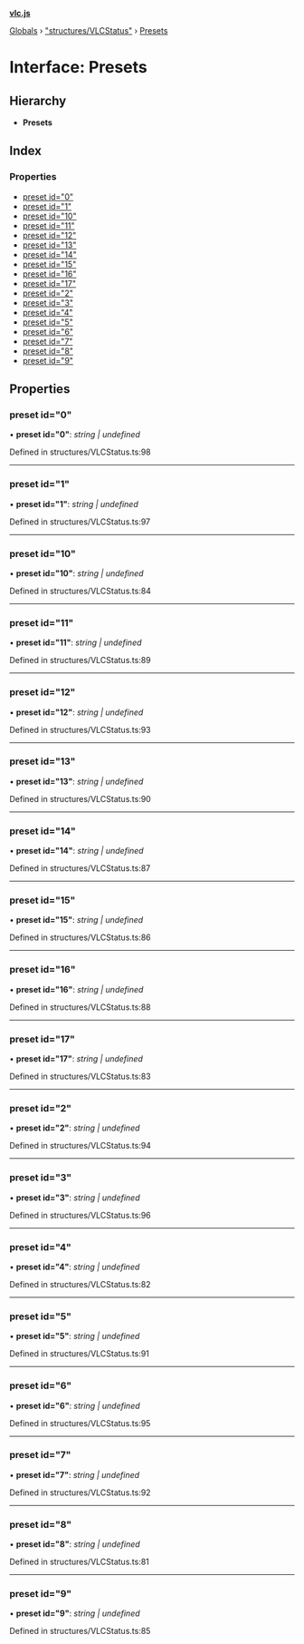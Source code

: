 **[vlc.js](../README.md)**

[Globals](../globals.md) › [&quot;structures/VLCStatus&quot;](../modules/_structures_vlcstatus_.md) › [Presets](_structures_vlcstatus_.presets.md)

# Interface: Presets

## Hierarchy

* **Presets**

## Index

### Properties

* [preset id="0"](_structures_vlcstatus_.presets.md#preset-id&#x3D;0)
* [preset id="1"](_structures_vlcstatus_.presets.md#preset-id&#x3D;1)
* [preset id="10"](_structures_vlcstatus_.presets.md#preset-id&#x3D;10)
* [preset id="11"](_structures_vlcstatus_.presets.md#preset-id&#x3D;11)
* [preset id="12"](_structures_vlcstatus_.presets.md#preset-id&#x3D;12)
* [preset id="13"](_structures_vlcstatus_.presets.md#preset-id&#x3D;13)
* [preset id="14"](_structures_vlcstatus_.presets.md#preset-id&#x3D;14)
* [preset id="15"](_structures_vlcstatus_.presets.md#preset-id&#x3D;15)
* [preset id="16"](_structures_vlcstatus_.presets.md#preset-id&#x3D;16)
* [preset id="17"](_structures_vlcstatus_.presets.md#preset-id&#x3D;17)
* [preset id="2"](_structures_vlcstatus_.presets.md#preset-id&#x3D;2)
* [preset id="3"](_structures_vlcstatus_.presets.md#preset-id&#x3D;3)
* [preset id="4"](_structures_vlcstatus_.presets.md#preset-id&#x3D;4)
* [preset id="5"](_structures_vlcstatus_.presets.md#preset-id&#x3D;5)
* [preset id="6"](_structures_vlcstatus_.presets.md#preset-id&#x3D;6)
* [preset id="7"](_structures_vlcstatus_.presets.md#preset-id&#x3D;7)
* [preset id="8"](_structures_vlcstatus_.presets.md#preset-id&#x3D;8)
* [preset id="9"](_structures_vlcstatus_.presets.md#preset-id&#x3D;9)

## Properties

###  preset id="0"

• **preset id="0"**: *string | undefined*

Defined in structures/VLCStatus.ts:98

___

###  preset id="1"

• **preset id="1"**: *string | undefined*

Defined in structures/VLCStatus.ts:97

___

###  preset id="10"

• **preset id="10"**: *string | undefined*

Defined in structures/VLCStatus.ts:84

___

###  preset id="11"

• **preset id="11"**: *string | undefined*

Defined in structures/VLCStatus.ts:89

___

###  preset id="12"

• **preset id="12"**: *string | undefined*

Defined in structures/VLCStatus.ts:93

___

###  preset id="13"

• **preset id="13"**: *string | undefined*

Defined in structures/VLCStatus.ts:90

___

###  preset id="14"

• **preset id="14"**: *string | undefined*

Defined in structures/VLCStatus.ts:87

___

###  preset id="15"

• **preset id="15"**: *string | undefined*

Defined in structures/VLCStatus.ts:86

___

###  preset id="16"

• **preset id="16"**: *string | undefined*

Defined in structures/VLCStatus.ts:88

___

###  preset id="17"

• **preset id="17"**: *string | undefined*

Defined in structures/VLCStatus.ts:83

___

###  preset id="2"

• **preset id="2"**: *string | undefined*

Defined in structures/VLCStatus.ts:94

___

###  preset id="3"

• **preset id="3"**: *string | undefined*

Defined in structures/VLCStatus.ts:96

___

###  preset id="4"

• **preset id="4"**: *string | undefined*

Defined in structures/VLCStatus.ts:82

___

###  preset id="5"

• **preset id="5"**: *string | undefined*

Defined in structures/VLCStatus.ts:91

___

###  preset id="6"

• **preset id="6"**: *string | undefined*

Defined in structures/VLCStatus.ts:95

___

###  preset id="7"

• **preset id="7"**: *string | undefined*

Defined in structures/VLCStatus.ts:92

___

###  preset id="8"

• **preset id="8"**: *string | undefined*

Defined in structures/VLCStatus.ts:81

___

###  preset id="9"

• **preset id="9"**: *string | undefined*

Defined in structures/VLCStatus.ts:85